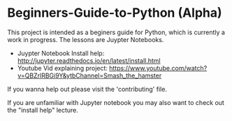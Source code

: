 # Beginners-Guide-to-Python (Alpha)

This project is intended as a beginers guide for Python, which is currently a work in progress. The lessons are Juypter Notebooks.

* Juypter Notebook Install help: http://jupyter.readthedocs.io/en/latest/install.html
* Youtube Vid explaining project: https://www.youtube.com/watch?v=QBZrlRBGi9Y&ytbChannel=Smash_the_hamster

If you wanna help out please visit the 'contributing' file.

If you are unfamiliar with Jupyter notebook you may also want to check out the "install help" lecture.
